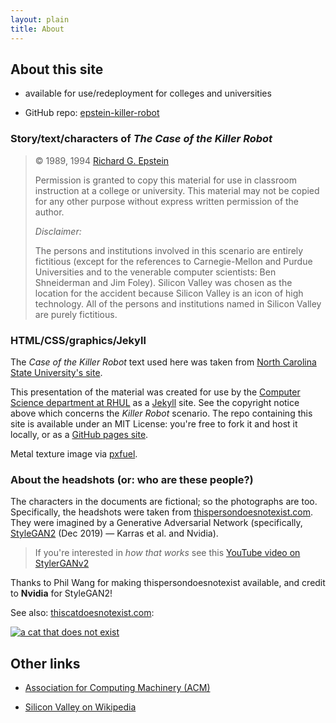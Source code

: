 ```yaml
---
layout: plain
title: About
---
```


## About this site

* available for use/redeployment for colleges and universities

* GitHub repo: [epstein-killer-robot](https://github.com/davewhiteland/epstein-killer-robot)

### Story/text/characters of _The Case of the Killer Robot_

> © 1989, 1994 [Richard G. Epstein](https://www.cs.wcupa.edu/~epstein/)
>
> Permission is granted to copy this material for use in classroom
> instruction at a college or university. This material may not be copied
> for any other purpose without express written permission of the author.
>
> _Disclaimer:_
>
> The persons and institutions involved in this scenario are entirely
> fictitious (except for the references to Carnegie-Mellon and Purdue
> Universities and to the venerable computer scientists: Ben Shneiderman and
> Jim Foley). Silicon Valley was chosen as the location for the accident
> because Silicon Valley is an icon of high technology. All of the persons and
> institutions named in Silicon Valley are purely fictitious.

### HTML/CSS/graphics/Jekyll

The _Case of the Killer Robot_ text used here was taken from
[North Carolina State  University's site](https://ethics.csc.ncsu.edu/risks/safety/killer_robot/).

This presentation of the material was created for use by the
[Computer Science department at RHUL](https://www.royalholloway.ac.uk/research-and-teaching/departments-and-schools/computer-science/)
as a [Jekyll](https://jekyllrb.com) site. See the copyright notice above which
concerns the _Killer Robot_ scenario. The repo containing this site is available
under an MIT License: you're free to fork it and host it locally, or as a
[GitHub pages site](https://pages.github.com).

Metal texture image via [pxfuel](https://www.pxfuel.com).

### About the headshots (or: who are these people?)

The characters in the documents are fictional; so the photographs are too.
Specifically, the headshots were taken from
[thispersondoesnotexist.com](https://www.thispersondoesnotexist.com).
They were imagined by a Generative Adversarial Network
(specifically, [StyleGAN2](https://github.com/NVlabs/stylegan) (Dec 2019) —
Karras et al. and Nvidia).

> If you're interested in _how that works_ see this
> [YouTube video on StylerGANv2](https://www.youtube.com/watch?v=u8qPvzk0AfY)

Thanks to Phil Wang for making thispersondoesnotexist available, and credit
to **Nvidia** for StyleGAN2! 

See also: [thiscatdoesnotexist.com](https://thiscatdoesnotexist.com):

<a href="https://thiscatdoesnotexist.com"><img alt="a cat that does not exist"
  src="{{site.baseurl}}/img/thiscatdoesnotexist.jpg"></a>


## Other links

* [Association for Computing Machinery (ACM)](https://www.acm.org)

* [Silicon Valley on Wikipedia](https://en.wikipedia.org/wiki/Silicon_Valley)
